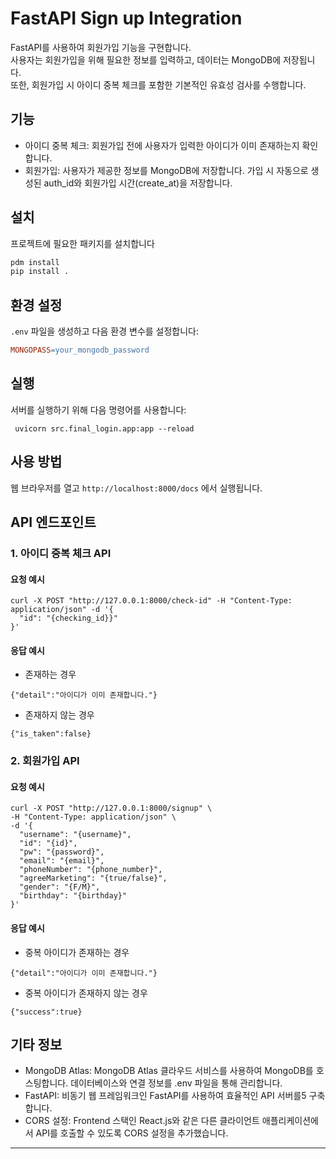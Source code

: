 # FastAPI Sign up Integration

FastAPI를 사용하여 회원가입 기능을 구현합니다.  
사용자는 회원가입을 위해 필요한 정보를 입력하고, 데이터는 MongoDB에 저장됩니다.   
또한, 회원가입 시 아이디 중복 체크를 포함한 기본적인 유효성 검사를 수행합니다.

## 기능

- 아이디 중복 체크: 회원가입 전에 사용자가 입력한 아이디가 이미 존재하는지 확인합니다.
- 회원가입: 사용자가 제공한 정보를 MongoDB에 저장합니다. 가입 시 자동으로 생성된 auth_id와 회원가입 시간(create_at)을 저장합니다.

## 설치

프로젝트에 필요한 패키지를 설치합니다

```bash
pdm install
pip install .
```

## 환경 설정

`.env` 파일을 생성하고 다음 환경 변수를 설정합니다:

```makefile
MONGOPASS=your_mongodb_password
```

## 실행

서버를 실행하기 위해 다음 명령어를 사용합니다:

` uvicorn src.final_login.app:app --reload`

## 사용 방법    

웹 브라우저를 열고 `http://localhost:8000/docs` 에서 실행됩니다. 

## API 엔드포인트
### 1. 아이디 중복 체크 API
#### 요청 예시
```
curl -X POST "http://127.0.0.1:8000/check-id" -H "Content-Type: application/json" -d '{
  "id": "{checking_id}}"
}'
```

#### 응답 예시
- 존재하는 경우
```
{"detail":"아이디가 이미 존재합니다."}
```

- 존재하지 않는 경우
```
{"is_taken":false}
```

### 2. 회원가입 API
#### 요청 예시
```
curl -X POST "http://127.0.0.1:8000/signup" \
-H "Content-Type: application/json" \
-d '{
  "username": "{username}",
  "id": "{id}",
  "pw": "{password}",
  "email": "{email}",
  "phoneNumber": "{phone_number}",
  "agreeMarketing": "{true/false}",
  "gender": "{F/M}",
  "birthday": "{birthday}"
}'
```

#### 응답 예시
- 중복 아이디가 존재하는 경우
```
{"detail":"아이디가 이미 존재합니다."}
```

- 중복 아이디가 존재하지 않는 경우
```
{"success":true}
```

## 기타 정보 

- MongoDB Atlas: MongoDB Atlas 클라우드 서비스를 사용하여 MongoDB를 호스팅합니다. 데이터베이스와 연결 정보를 .env 파일을 통해 관리합니다.
- FastAPI: 비동기 웹 프레임워크인 FastAPI를 사용하여 효율적인 API 서버를5 구축합니다.
- CORS 설정: Frontend 스택인 React.js와 같은 다른 클라이언트 애플리케이션에서 API를 호출할 수 있도록 CORS 설정을 추가했습니다.
---

